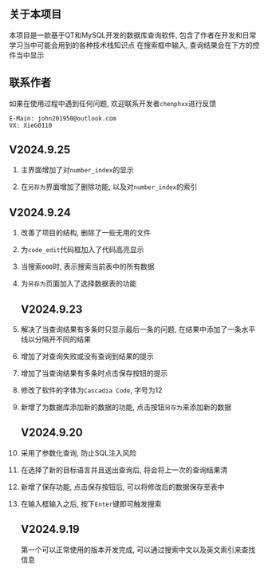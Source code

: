 ## 关于本项目

本项目是一款基于QT和MySQL开发的数据库查询软件, 包含了作者在开发和日常学习当中可能会用到的各种技术栈知识点 
在搜索框中输入, 查询结果会在下方的控件当中显示 

## 联系作者

如果在使用过程中遇到任何问题, 欢迎联系开发者`chenphxx`进行反馈 

```
E-Main: john201950@outlook.com
VX: XieG0110
```

## V2024.9.25

1. 主界面增加了对`number_index`的显示 

2. 在`另存为`界面增加了删除功能, 以及对`number_index`的索引 

## V2024.9.24

1. 改善了项目的结构, 删除了一些无用的文件 
2. 为`code_edit`代码框加入了代码高亮显示 
3. 当搜索`000`时, 表示搜索当前表中的所有数据 
4. 为`另存为`页面加入了选择数据表的功能 
   
   ## V2024.9.23
5. 解决了当查询结果有多条时只显示最后一条的问题, 在结果中添加了一条水平线以分隔开不同的结果 
6. 增加了对查询失败或没有查询到结果的提示 
7. 增加了当查询结果有多条时点击保存按钮的提示 
8. 修改了软件的字体为`Cascadia Code`, 字号为12 
9. 新增了为数据库添加新的数据的功能, 点击按钮`另存为`来添加新的数据 
   
   ## V2024.9.20
10. 采用了参数化查询, 防止SQL注入风险 
11. 在选择了新的目标语言并且送出查询后, 将会将上一次的查询结果清 
12. 新增了保存功能, 点击保存按钮后, 可以将修改后的数据保存至表中 
13. 在输入框输入之后, 按下`Enter`键即可触发搜索 
    
    ## V2024.9.19
    
    第一个可以正常使用的版本开发完成, 可以通过搜索中文以及英文索引来查找信息
